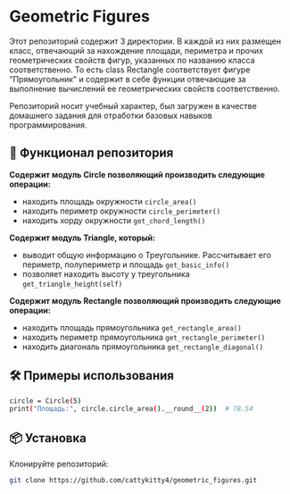# Geometric Figures

Этот репозиторий содержит 3 директории. В каждой из них размещен класс, отвечающий за нахождение площади, периметра и прочих геометрических свойств фигур, указанных по названию класса соответственно. 
То есть class Rectangle соответствует фигуре "Прямоугольник" и содержит в себе функции отвечающие за выполнение вычислений ее геометрических свойств соответственно. 

Репозиторий носит учебный характер, был загружен в качестве домашнего задания для отработки базовых навыков программирования.

## 🚀 Функционал репозитория

**Содержит модуль Circle позволяющий производить следующие операции:**
- находить площадь окружности `circle_area()`
- находить периметр окружности `circle_perimeter()`
- находить хорду окружности     `get_chord_length()`

**Содержит модуль Triangle, который:**
- выводит общую информацию о Треугольнике. Рассчитывает его периметр, полупериметр и площадь `get_basic_info()`
- позволяет находить высоту у треугольника `get_triangle_height(self)`

**Содержит модуль Rectangle позволяющий производить следующие операции:**
- находить площадь прямоугольника `get_rectangle_area()`
- находить периметр прямоугольника `get_rectangle_perimeter()`
- находить диагональ прямоугольника `get_rectangle_diagonal()`

## 🛠 Примеры использования
```bash
circle = Circle(5)
print("Площадь:", circle.circle_area().__round__(2))  # 78.54
```

## 📦 Установка
 Клонируйте репозиторий:
   ```bash
   git clone https://github.com/cattykitty4/geometric_figures.git

